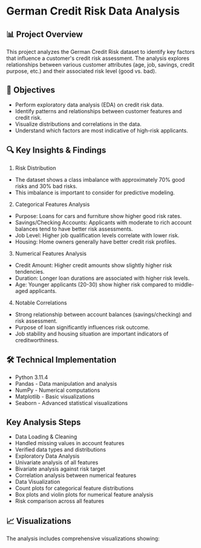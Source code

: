 # German Credit Risk Data Analysis

## 📊 Project Overview
This project analyzes the German Credit Risk dataset to identify key factors that influence a customer's credit risk assessment. The analysis explores relationships between various customer attributes (age, job, savings, credit purpose, etc.) and their associated risk level (good vs. bad).

## 🎯 Objectives
- Perform exploratory data analysis (EDA) on credit risk data.
- Identify patterns and relationships between customer features and credit risk.
- Visualize distributions and correlations in the data.
- Understand which factors are most indicative of high-risk applicants.

## 🔍 Key Insights & Findings

1. Risk Distribution

- The dataset shows a class imbalance with approximately 70% good risks and 30% bad risks.
- This imbalance is important to consider for predictive modeling.

2. Categorical Features Analysis

- Purpose: Loans for cars and furniture show higher good risk rates.
- Savings/Checking Accounts: Applicants with moderate to rich account balances tend to have better risk assessments.
- Job Level: Higher job qualification levels correlate with lower risk.
- Housing: Home owners generally have better credit risk profiles.

3. Numerical Features Analysis

- Credit Amount: Higher credit amounts show slightly higher risk tendencies.
- Duration: Longer loan durations are associated with higher risk levels.
- Age: Younger applicants (20-30) show higher risk compared to middle-aged applicants.

4. Notable Correlations

- Strong relationship between account balances (savings/checking) and risk assessment.
- Purpose of loan significantly influences risk outcome.
- Job stability and housing situation are important indicators of creditworthiness.

## 🛠️ Technical Implementation

- Python 3.11.4
- Pandas - Data manipulation and analysis
- NumPy - Numerical computations
- Matplotlib - Basic visualizations
- Seaborn - Advanced statistical visualizations

## Key Analysis Steps

- Data Loading & Cleaning
- Handled missing values in account features
- Verified data types and distributions
- Exploratory Data Analysis
- Univariate analysis of all features
- Bivariate analysis against risk target
- Correlation analysis between numerical features
- Data Visualization
- Count plots for categorical feature distributions
- Box plots and violin plots for numerical feature analysis
- Risk comparison across all features

## 📈 Visualizations

The analysis includes comprehensive visualizations showing: